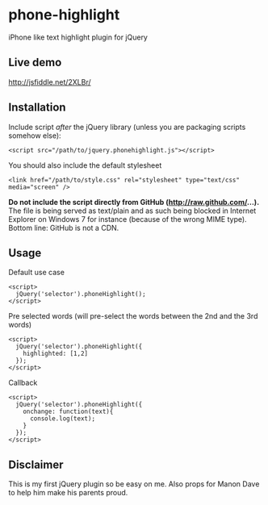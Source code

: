phone-highlight
===============

iPhone like text highlight plugin for jQuery


## Live demo

http://jsfiddle.net/2XLBr/


## Installation

Include script *after* the jQuery library (unless you are packaging scripts somehow else):

    <script src="/path/to/jquery.phonehighlight.js"></script>
    
You should also include the default stylesheet

    <link href="/path/to/style.css" rel="stylesheet" type="text/css" media="screen" />

**Do not include the script directly from GitHub (http://raw.github.com/...).** The file is being served as text/plain and as such being blocked
in Internet Explorer on Windows 7 for instance (because of the wrong MIME type). Bottom line: GitHub is not a CDN.


## Usage

Default use case

    <script>
      jQuery('selector').phoneHighlight();
    </script>
    
Pre selected words (will pre-select the words between the 2nd and the 3rd words)

    <script>
      jQuery('selector').phoneHighlight({
        highlighted: [1,2]
      });
    </script>
    
Callback

    <script>
      jQuery('selector').phoneHighlight({
        onchange: function(text){
          console.log(text);
        }
      });
    </script>


## Disclaimer

This is my first jQuery plugin so be easy on me. Also props for Manon Dave to help him make his parents proud.
